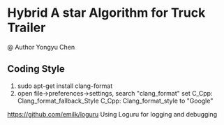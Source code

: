 # Hybrid A star Algorithm for Truck Trailer 
@ Author Yongyu Chen 

## Coding Style
1. sudo apt-get install clang-format
2. open file->preferences->settings, search "clang_format"
   set C_Cpp: Clang_format_fallback_Style
       C_Cpp: Clang_format_style to "Google"




https://github.com/emilk/loguru
 Using Loguru for logging and debugging 